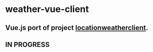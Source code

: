 # weather-vue-client

## Vue.js port of project [locationweatherclient](https://github.com/UniquelySimilar/locationweatherclient).
## IN PROGRESS
